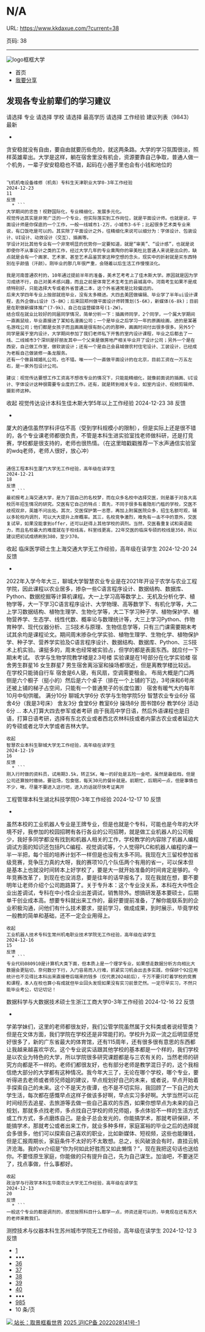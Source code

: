 # N/A

URL: https://www.kkdaxue.com/?current=38

页码: 38

---

![logo](https://www.kkdaxue.com/?current=38)框框大学
  * 首页
  * [我要分享](https://www.kkdaxue.com/post/add)


## 发现各专业前辈们的学习建议
请选择
专业
请选择
学校
请选择
最高学历
请选择
工作经验
建议列表（9843）
最新
  * ```
贪安稳就没有自由，要自由就要历些危险，就这两条路。大学的学习氛围很淡，照样英雄辈出。大学是这样，躺在宿舍里没有机会，资源要靠自己争取，普通人做一个机务，一辈子安安稳稳也不错，起码在小圈子里也会有小钱和地位的
```

飞机机电设备维修（机务）专科生天津职业大学0-3年工作经验
2024-12-23
11
反馈
  * ```
大学期间的忠告！视野国际化，专业精细化，发展多元化。
视觉传达其实是非常广泛的一个专业，但实际落实到工作岗位，就是平面设计师。也就是说，平面设计师是你保底的一个工作，一般一线城市1-2万，小城市3-6千；比起很多艺术类专业来说，有口饭吃是可以的。其实除了平面设计之外，往精细化来说可以细分为：字体设计、包装设计、UI设计、动效设计（交互）、插画等。
学设计对比其他专业有一个非常明显的优势你一定要知道，就是“审美”、“设计感”，也就是说即使你不从事设计之类的工作，经过大学几年的专业熏陶你的审美杜比普通人来说是出众的，缺点就是会有一个画家、艺术家、甚至艺术品鉴赏家这种空想的念头，现实中的折射就是买东西特别在乎颜值（汗颜）。刚毕业的那几年很严重，会随着以后生活工作慢慢淡化。

我是河南普通农村的，10年通过提前半年的准备，美术艺考考上了佳木斯大学。原因就是因为学习成绩不行，自己对美术感兴趣，而且之前是体育艺术生考生的县城高中。河南考生如果不是成绩特别好，只能选择大专或者外省普通二本，这个外省通常是比较偏远的。
后来大学四年专业上按部就班毕业，没有太多精进。大四去美团做编辑、毕业学了半年ui设计课程，去外企做ui设计（5-8K）；后来回郑州做平面设计师转策划(5-6K)，新媒体(6-8k)；目前是在职做新媒体推广(7-9k)、自己在运营媒体号(1-2W)。
结合现在就业比较好的同届同学情况，简单分析一下：插画师同学，2个同学，一个属大学期间一直画鼠绘，毕业直接进了某知名漫画公司；一个是毕业之后学习一年的原画绘画，进的是某著名游戏公司；他们都是女孩子而且画画是很有耐心的的那种，画画时间付出很多很多。另外5个同学是属于室内设计，大学期间参加了我们老师私下开售的室内设计课程，毕业之后都去了一线、二线城市3个深圳是好朋友其中一个父亲是做房地产相关毕业开了设计公司；另外一个是在西安，自己做工作室，做软装设计；还有一个是自己会县城做农村住宅设计、工装设计，已经成为老板自己做装修一条龙服务。
还有一个做县城婚礼公司，也不错。唯一一个一直做平面设计的在北京，目前工资在一万五左右，是一家外包设计公司。

建议：视觉传达要想工作工资高不想改专业的情况下，只能能精细化，就像前面说的插画、UI设计、字体设计这种很需要专业度的工作。还有，就是转到相关专业，如室内设计、视频剪辑师、摄影师这种。
```
收起
视觉传达设计本科生佳木斯大学5年以上工作经验
2024-12-23
38
反馈
  * ```
厦大的通信虽然学科评估不高（受到学科规模小的限制），但是实际上还是很不错的，各个专业课老师都很负责，不管是本科生进实验室找老师做科研，还是打竞赛，学校都是很支持的，老师也很热情。（在这里暗戳戳推荐一下水声通信实验室的wdq老师，老师人很好，放心冲）
```

通信工程本科生厦门大学无工作经验，高年级在读学生
2024-12-21
18
反馈
  * ```
最初报考上海交通大学，是为了圆自己的名校梦，而在众多名校中选择交医，则是基于对各大高校历年招生情况的研究。交医有它自己的特点：首先，不同于很多有着隐形门槛的学校，交医不歧视双非，英雄不问出处。其次，交医保护第一志愿，再加上附属医院众多，招生名额可观，辅以多轮校内调剂，可以大大提升上岸概率。其三，名校竞争激烈，难免有一击不中的意外，交医复试早，如果没能拿到offer，还可以赶得上其他学校的调剂。当然，交医看重复试和英语能力，而且名校最大的难度就在于校线高，科室线更高，22年交医的临床专硕的校线是350，所以建议把初试成绩刷到380，至少370。
```
收起
临床医学硕士生上海交通大学无工作经验，高年级在读学生
2024-12-20
24
反馈
  * ```
2022年入学今年大三，聊城大学智慧农业专业是在2021年开设于农学与农业工程学院，因此课程以农业居多，掺杂一些C语言程序设计、数据结构、数据库、Python、数据挖掘等计算机课程。大一上学习高等数学上、无机及分析化学、植物学等，大一下学习C语言程序设计、大学物理、高等数学下、有机化学等，大二上学习数据结构、植物生理学、生物化学等，大二下学习种子学、植物保护学、植物营养学、生态学、线性代数、概率论与数理统计等，大三上学习Python、作物育种学、现代仪器分析、三S技术与原理、生物信息学等，只有三门课需要期末考试其余均是课程论文。期间周末掺杂化学实验、植物生理学、生物化学、植物保护学、种子学、营养学实验及C语言程序设计、数据结构、数据库、Python、三S技术上机实验。课挺多的，周末也经常被实验占，但学的都是表面东西。就应付一下期末考试。
农学与生物学院教学楼是2.3号楼
实验课是在1号部分在化学实验楼
宿舍男生群星16 女生群星7
男生宿舍离浴室和操场都很近，但是离教学楼比较远。在学校只能骑自行车
宿舍是6人寝，有风扇，空调需要租金。
布局大概是门口两侧是六个橱子（挺小的）然后是六个桌子（排在一个上铺的下边，3号床和6号床还被上铺的梯子占空间，只能有一个普通凳子的长度位置）
宿舍有暖气大约每年10月中旬供暖。
满分10分
聊城大学6分
农学与生物学院5分
智慧农业专业6分
宿舍4分（我是3号床）
舍友3分
食堂6分
教室6分
操场8分
图书馆6分
教学6分
活动6分
…
本人打算大四去参军或者考研
由于我高中学日语，然后外语课程也是日语，打算日语考研，选择有东北农业或者西北农林科技或者内蒙古农业或者延边大的专硕或者北华大学或者吉林大学。
```
收起
智慧农业本科生聊城大学无工作经验，高年级在读学生
2024-12-19
16
反馈
  * ```
刚入行时做的资料员，试用期3.5k，转正5K，唯一的好处是五险一金吧，虽然是最低档，但是公司还算按时缴纳，要驻场，包食宿，每天30元的餐补就是。前期忙，后期闲一点，但是事情也不少，唉，尽量不要进入这行吧，进入的话就尽快考证离开
```

工程管理本科生湖北科技学院0-3年工作经验
2024-12-17
10
反馈
  * ```
虽然本校的工业机器人专业是王牌专业，但是也就是个专科，可能也是今年的大环境不好，我参加的校园招聘有各行各业的公司招聘，就是做工业机器人的公司极少，我好多同学都没有找到和机器人相关的工作，学校教学的内容除了机器人编程调试方面的知识还包括PLC编程、视觉调试等，个人觉得PLC和机器人编程的课一半一半把，每个班的培养计划不一样但是也没有太多不同。我现在大三留校参加省级竞赛，竞争压力真的大呀，我的赛项10几个队伍两个有用的省一，可以保本但是基本上也就没时间转本上好学校了，要是大一就开始准备的时间肯定是够的。今年竞赛改革了，到现在也没消息，要是往年的话早报名了，现在我就在想，要不要明年让老师介绍个公司跑路算了。关于专升本：这个专业没关系，本科在大中性企业出差调试，专科在中小性企业出差调试，销售除外。想搞研发基本要硕士，后期单干创业成本高。想要专科就出来工作的，最好要提前准备，了解你能联系到的企业积极沟通，问他们有什么技术要求，提前学习，做成成果，到时展示，毕竟学校一般教的简单和基础，还不一定企业用得上。
```
收起
工业机器人技术专科生常州机电职业技术学院无工作经验，高年级在读学生
2024-12-16
15
反馈
  * ```
专业代码080910是计算机大类下面，但本质上是一个理学专业，如果想走数据分析方向相比大数据会更贴切，奈何数分下行，入门容易而入行难，抓紧实习机会出去多实践，你保研个92应用统计也不见得比本科出来直接卷后端来的钱多（仅代表2024前后），千万不要只盯着学校的竞赛和课程，本人在校也算小有成就但毕业回头发现如果没有实习前景茫然。一定尽早实习，不然只能毕业考公，切记切记！
```

数据科学与大数据技术硕士生浙江工商大学0-3年工作经验
2024-12-16
22
反馈
  * ```
学弟学妹们，这里的老师都很友好，我们公管学院虽然属于文科类或者说经管类？但是在文体方面，我们学院在学校还是非常能打的。学校升为双一流之后明显感觉好很多了，新的广东省最大的体育馆，还有115周年，还有很多很有意思的东西都让我越来越喜欢华农。这个专业说实话跟其他学校的基本都是一个样的，我们学校是以农业为特色的大学，所以学院很多研究课题都是与三农有关的，当然老师的研究方向都是不一样的。老师们都很友好，也有部分老师是教学混日子的，这个我相信绝大部分的大学都有这种情况。我今年大三了，无论在哪个学校，哪个专业，要听得进去老师或者师兄师姐的建议，早点规划好自己的未来，或者说，早点开始着手探索自己的未来。这个不是天方夜谭，也不是不切实际，我回顾了一下自己的大学生活，每次都在感慨早点这样子做该多好啊，早点实习多好啊。大学当然可以花时间经历去追星、去旅游等去做一些自己喜欢的东西，如果你想早点为未来的自己规划，那就多点找老师，多点找自己学校的师兄师姐，多点体验不一样的生活方式或工作方式，多点磨炼自己。是金子总会发光的，你能搞学术，那就考研保研，不能搞学术，那就考公或者出来工作，就业多种多样，家庭富裕的毕业之后的选择就会多很多，他们可以探索自己喜欢的职业，比如新媒体、短视频，这些也能赚钱，但是汇报周期长，家庭条件不太好的不太敢想。总之，长风破浪会有时，直挂云帆济沧海。我的vx介绍是“你为何如此好胜而又如此懒惰？”，现在我把这句话也送给你。不要怪原生家庭，你能做的只有提升自己，先为自己谋生。加油吧，不要迷茫了，找点事做，什么事都好。
```
收起
政治学与行政学本科生华南农业大学无工作经验，高年级在读学生
2024-12-13
20
反馈
  * ```
一般这个专业的都是调剂的，感觉按照科目什么都学一点，师资还是可以的，毕竟现在还有苏大的老师来教我们。
```

测控技术与仪器本科生苏州城市学院无工作经验，高年级在读学生
2024-12-12
3
反馈


  * [1](https://www.kkdaxue.com/?current=1)
  * •••
  * [36](https://www.kkdaxue.com/?current=36)
  * [37](https://www.kkdaxue.com/?current=37)
  * [38](https://www.kkdaxue.com/?current=38)
  * [39](https://www.kkdaxue.com/?current=39)
  * [40](https://www.kkdaxue.com/?current=40)
  * •••
  * [985](https://www.kkdaxue.com/?current=985)
  * 10 条/页


[![](https://www.kkdaxue.com/?current=38) 站长：取景框看世界](https://space.bilibili.com/40427625 "1")[](https://space.bilibili.com/12890453 "2")[](https://www.laoyujianli.com "resume")
[2025 沪ICP备 2022028141号-1](https://beian.miit.gov.cn/)
